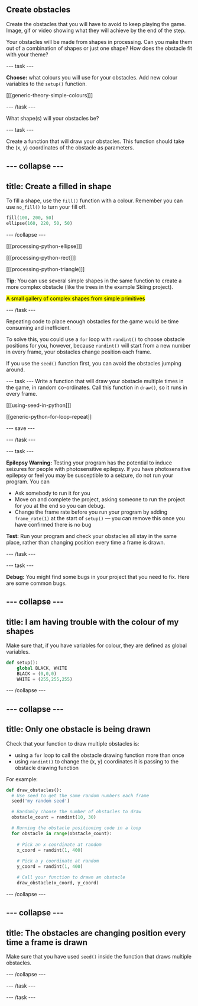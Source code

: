 ## Create obstacles

<div style="display: flex; flex-wrap: wrap">
<div style="flex-basis: 200px; flex-grow: 1; margin-right: 15px;">
Create the obstacles that you will have to avoid to keep playing the game.
</div>
<div>
Image, gif or video showing what they will achieve by the end of the step.
</div>
</div>

Your obstacles will be made from shapes in processing. Can you make them out of a combination of shapes or just one shape? How does the obstacle fit with your theme?

--- task ---

**Choose:** what colours you will use for your obstacles. Add new colour variables to the `setup()` function.

[[[generic-theory-simple-colours]]]

--- /task ---

What shape(s) will your obstacles be?

--- task ---

Create a function that will draw your obstacles. This function should take the (x, y) coordinates of the obstacle as parameters.

--- collapse ---
---
title: Create a filled in shape
---

To fill a shape, use the `fill()` function with a colour. Remember you can use `no_fill()` to turn your fill off.

```python
fill(100, 200, 50)
ellipse(160, 220, 50, 50)
```

--- /collapse ---

[[[processing-python-ellipse]]]

[[[processing-python-rect]]]

[[[processing-python-triangle]]]

**Tip:** You can use several simple shapes in the same function to create a more complex obstacle (like the trees in the example Skiing project).

<mark>A small gallery of complex shapes from simple primitives</mark>

--- /task ---

Repeating code to place enough obstacles for the game would be time consuming and inefficient. 

To solve this, you could use a `for` loop with `randint()` to choose obstacle positions for you, however, because `randint()` will start from a new number in every frame, your obstacles change position each frame.

If you use the `seed()` function first, you can avoid the obstacles jumping around.

--- task ---
Write a function that will draw your obstacle multiple times in the game, in random co-ordinates. Call this function in `draw()`, so it runs in every frame.

[[[using-seed-in-python]]]

[[generic-python-for-loop-repeat]]

--- save ---

--- /task ---

--- task ---

**Epilepsy Warning:** Testing your program has the potential to induce seizures for people with photosensitive epilepsy. If you have photosensitive epilepsy or feel you may be susceptible to a seizure, do not run your program. You can
- Ask somebody to run it for you
- Move on and complete the project, asking someone to run the project for you at the end so you can debug.
- Change the frame rate before you run your program by adding `frame_rate(1)` at the start of `setup()` — you can remove this once you have confirmed there is no bug

**Test:** Run your program and check your obstacles all stay in the same place, rather than changing position every time a frame is drawn.

--- /task ---

--- task ---

**Debug:** You might find some bugs in your project that you need to fix. Here are some common bugs.

--- collapse ---
---
title: I am having trouble with the colour of my shapes
---

Make sure that, if you have variables for colour, they are defined as global variables.

```python
def setup():    
    global BLACK, WHITE
    BLACK = (0,0,0)
    WHITE = (255,255,255)
```

--- /collapse ---

--- collapse ---
---
title: Only one obstacle is being drawn
---

Check that your function to draw multiple obstacles is:
 + using a `for` loop to call the obstacle drawing function more than once
 + using `randint()` to change the (x, y) coordinates it is passing to the obstacle drawing function

For example:

```python
def draw_obstacles():
  # Use seed to get the same random numbers each frame
  seed('my random seed')

  # Randomly choose the number of obstacles to draw
  obstacle_count = randint(10, 30)

  # Running the obstacle positioning code in a loop
  for obstacle in range(obstacle_count):
    
    # Pick an x coordinate at random
    x_coord = randint(1, 400)
    
    # Pick a y coordinate at random
    y_coord = randint(1, 400)

    # Call your function to drawn an obstacle
    draw_obstacle(x_coord, y_coord)
```

--- /collapse ---

--- collapse ---
---
title: The obstacles are changing position every time a frame is drawn
---

Make sure that you have used `seed()` inside the function that draws multiple obstacles.

--- /collapse ---

--- /task ---

--- /task ---


